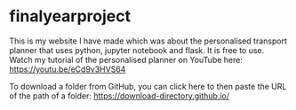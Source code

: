 # finalyearproject
This is my website I have made which was about the personalised transport planner that uses python, jupyter notebook and flask. It is free to use.
Watch my tutorial of the personalised planner on YouTube here: https://youtu.be/eCd9v3HVS64

To download a folder from GitHub, you can click here to then paste the URL of the path of a folder: https://download-directory.github.io/
